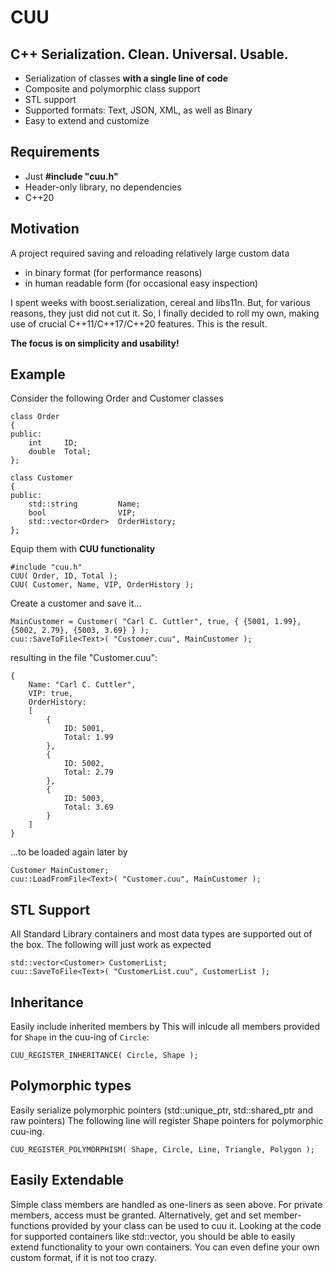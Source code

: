 #  CUU

## C++ Serialization. **C**lean. **U**niversal. **U**sable.
* Serialization of classes **with a single line of code**
* Composite and polymorphic class support
* STL support
* Supported formats: Text, JSON, XML, as well as Binary
* Easy to extend and customize

## Requirements
* Just **#include "cuu.h"** 
* Header-only library, no dependencies
* C++20

## Motivation
A project required saving and reloading relatively large custom data 
* in binary format (for performance reasons) 
* in human readable form (for occasional easy inspection)

I spent weeks with boost.serialization, cereal and libs11n. But, for various reasons, they just did not cut it. 
So, I finally decided to roll my own, making use of crucial C++11/C++17/C++20 features. This is the result. 

**The focus is on simplicity and usability!**

## Example
Consider the following Order and Customer classes
```
class Order
{
public:
    int     ID;
    double  Total;
};

class Customer
{
public:
    std::string         Name;
    bool                VIP;
    std::vector<Order>  OrderHistory;
};
```
Equip them with **CUU functionality**
```
#include "cuu.h"
CUU( Order, ID, Total );
CUU( Customer, Name, VIP, OrderHistory );
```
Create a customer and save it...
```
MainCustomer = Customer( "Carl C. Cuttler", true, { {5001, 1.99}, {5002, 2.79}, {5003, 3.69} } );
cuu::SaveToFile<Text>( "Customer.cuu", MainCustomer );
```
resulting in the file "Customer.cuu":
```
{
    Name: "Carl C. Cuttler", 
    VIP: true, 
    OrderHistory: 
    [
        {
            ID: 5001, 
            Total: 1.99
        }, 
        {
            ID: 5002, 
            Total: 2.79
        }, 
        {
            ID: 5003, 
            Total: 3.69
        }
    ]  
}
```
...to be loaded again later by
```
Customer MainCustomer;
cuu::LoadFromFile<Text>( "Customer.cuu", MainCustomer );
```

## STL Support
All Standard Library containers and most data types are supported out of the box. The following will just work as expected
```
std::vector<Customer> CustomerList; 
cuu::SaveToFile<Text>( "CustomerList.cuu", CustomerList );
```

## Inheritance
Easily include inherited members by
This will inlcude all members provided for `Shape` in the cuu-ing of `Circle`:
```
CUU_REGISTER_INHERITANCE( Circle, Shape );
```

## Polymorphic types
Easily serialize polymorphic pointers (std::unique_ptr, std::shared_ptr and raw pointers)
The following line will register Shape pointers for polymorphic cuu-ing.
```
CUU_REGISTER_POLYMORPHISM( Shape, Circle, Line, Triangle, Polygon );
```

## Easily Extendable
Simple class members are handled as one-liners as seen above. For private members, access must be granted.
Alternatively, get and set member-functions provided by your class can be used to cuu it.
Looking at the code for supported containers like std::vector, you should be able to easily extend functionality to your own containers. 
You can even define your own custom format, if it is not too crazy.


